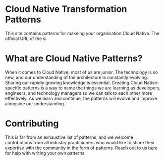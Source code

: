 # Cloud Native Transformation Patterns
This site contains patterns for makeing your organisation Cloud Native. The official URL of the si

# What are Cloud Native Patterns?
When it comes to Cloud Native, most of us are junior. The technology is so new, and our understanding of the architecture is constantly evolving. Sharing our rapidly growing knowledge is essential. Creating Cloud Native-specific patterns is a way to name the things we are learning as developers, engineers, and technology managers so we can talk to each other more effectively. As we learn and continue, the patterns will evolve and improve alongside our understanding.

# Contributing
This is far from an exhaustive list of patterns, and we welcome contributions from all industry practicioners who would like
to share their expertise with the community in the form of patterns.
Reach out to us [here](http://cnpatterns.org/contact-us) for help with writing your own patterns.
